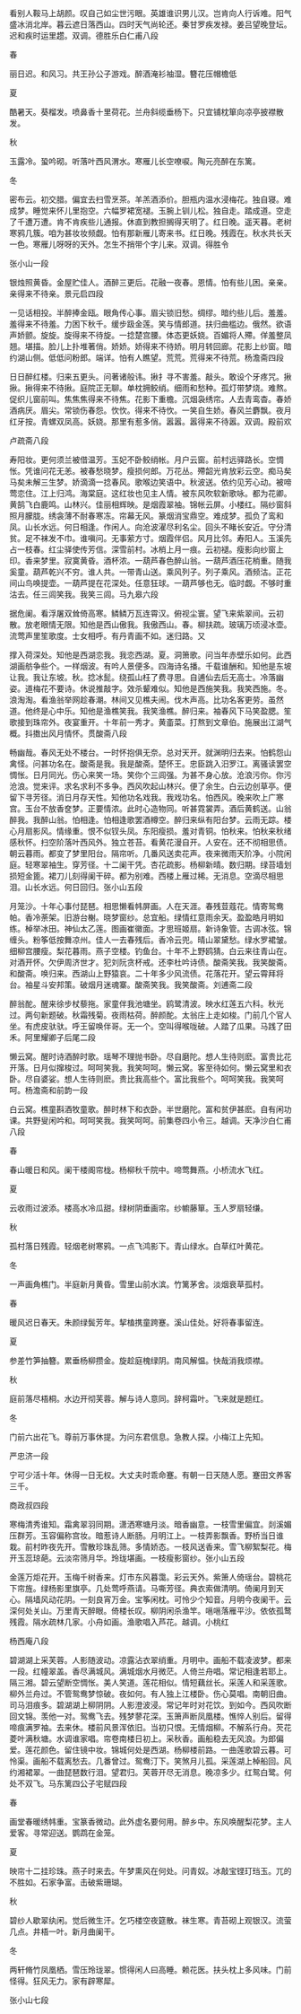 <!-- { "loadSidebar": true } -->
看别人鞍马上胡颜。叹自己如尘世污眼。英雄谁识男儿汉。岂肯向人行诉难。阳气盛冰消北岸。暮云遮日落西山。四时天气尚轮还。秦甘罗疾发禄。姜吕望晚登坛。迟和疾时运里趱。双调。德胜乐白仁甫八段

春

丽日迟。和风习。共王孙公子游戏。醉酒淹衫袖湿。簪花压帽檐低

夏

酷暑天。葵榴发。喷鼻香十里荷花。兰舟斜缆垂杨下。只宜铺枕箪向凉亭披襟散发。

秋

玉露冷。蛩吟砌。听落叶西风渭水。寒雁儿长空嘹唳。陶元亮醉在东篱。

冬

密布云。初交腊。偏宜去扫雪烹茶。羊羔酒添价。胆瓶内温水浸梅花。独自寝。难成梦。睡觉来怀儿里抱空。六幅罗裙宽褪。玉腕上钏儿松。独自走。踏成道。空走了千遭万遭。肯不肯疾些儿通报。休直到教担搁得天明了。红日晚。遥天暮。老树寒鸦几簇。咱为甚妆妆频觑。怕有那新雁儿寄来书。红日晚。残霞在。秋水共长天一色。寒雁儿呀呀的天外。怎生不捎带个字儿来。双调。得胜令

张小山一段

银烛照黄昏。金屋贮佳人。酒醉三更后。花融一夜春。恩情。怕有些儿困。亲亲。亲得来不待亲。景元启四段

一见话相投。半醉捧金瓯。眼角传心事。眉尖锁旧愁。绸缪。暗约些儿后。羞羞。羞得来不待羞。力困下秋千。缓步趿金莲。笑与情郎道。扶归曲槛边。俄然。欲语声娇颤。旋旋。旋得来不待旋。一捻楚宫腰。体态更妖娆。百媚将人殢。佯羞整凤翘。堪描。脸儿上扑堆著俏。娇娇。娇得来不待娇。明月转回廊。花影上纱窗。暗约湖山侧。低低问粉郎。端详。怕有人瞧望。荒荒。荒得来不待荒。杨澹斋四段

日日醉红楼。归来五更头。问著诸般讳。揪扌寻不害羞。敲头。敢设个牙疼咒。揪揪。揪得来不待揪。庭院正无聊。单枕拥鲛绡。细雨和愁种。孤灯带梦烧。难熬。促织儿窗前叫。焦焦焦得来不待焦。花影下重檐。沉烟袅绣帘。人去青鸾杳。春娇酒病厌。眉尖。常锁伤春怨。忺忺。得来不待忺。一笑自生娇。春风兰麝飘。夜月红牙按。青螺双凤高。妖娆。那里有惹多俏。嚣嚣。嚣得来不待嚣。双调。殿前欢

卢疏斋八段

寿阳妆。更何须兰被借温芳。玉妃不卧鲛绡帐。月户云窗。前村远驿路长。空惆怅。凭谁问花无恙。被春愁晓梦。瘦损何郎。万花丛。殢韶光肯放彩云空。痴马矣马矣未解三生梦。娇滴滴一捻春风。歌喉边笑语中。秋波送。依约见芳心动。被啼莺恋住。江上归鸿。海棠庭。这红妆也见主人情。被东风吹软新歌咏。都为花卿。黄鹄飞白鹿鸣。山林兴。佳丽相辉映。是烟霞翠袖。锦帐云屏。小楼红。隔纱窗斜照月朦胧。绣衾薄不耐春寒冻。帘幕无风。篆烟消宝鼎空。难成梦。孤负了鸾和凤。山长水远。何日相逢。作闲人。向沧波濯尽利名尘。回头不睹长安近。守分清贫。足不袜发不巾。谁嗔问。无事萦方寸。烟霞伴侣。风月比邻。寿阳人。玉溪先占一枝春。红尘驿使传芳信。深雪前村。冰梢上月一痕。云初褪。瘦影向纱窗上印。香来梦里。寂寞黄昏。酒杯浓。一葫芦春色醉山翁。一葫芦酒压花梢重。随我奚童。葫芦乾兴不穷。谁人共。一带青山送。乘风列子。列子乘风。酒频沽。正花间山鸟唤提壶。一葫芦提在花深处。任意狂球。一葫芦够也无。临时觑。不够时重沽去。任三闾笑我。我笑三闾。马九皋六段

据危阑。看浮屠双耸倚高寒。鳞鳞万瓦连霄汉。俯视尘寰。望飞来紫翠间。云初散。放老眼情无限。知他是西山傲我。我傲西山。春。柳扶疏。玻璃万顷浸冰壶。流莺声里笙歌度。士女相呼。有丹青画不如。迷归路。又

撑入荷深处。知他是西湖恋我。我恋西湖。夏。洞箫歌。问当年赤壁乐如何。此西湖画舫争些个。一样烟波。有吟人景便多。四海诗名播。千载谁酬和。知他是东坡让我。我让东坡。秋。捻冰髭。绕孤山枉了费寻思。自逋仙去后无高士。冷落幽姿。道梅花不要诗。休说推敲字。效杀颦难似。知他是西施笑我。我笑西施。冬。浪淘淘。看渔翁举网趁春潮。林间又见樵夫闹。伐木声高。比功名客更劳。虽然道。他终是心中乐。知他是渔樵笑我。我笑渔樵。醉归来。袖春风下马笑盈腮。笙歌接到珠帘外。夜宴重开。十年前一秀才。黄齑菜。打熬到文章伯。施展出江湖气概。抖擞出风月情怀。贯酸斋八段

畅幽哉。春风无处不楼台。一时怀抱俱无奈。总对天开。就渊明归去来。怕鹤怨山禽怪。问甚功名在。酸斋是我。我是酸斋。楚怀王。忠臣跳入汨罗江。离骚读罢空惆怅。日月同光。伤心来笑一场。笑你个三闾强。为甚不身心放。沧浪污你。你污沧浪。觉来评。求名求利不多争。西风吹起山林兴。便了余生。白云边创草亭。便留下寻芳径。消日月存天性。知他功名戏我。我戏功名。怕西风。晚来吹上广寒宫。玉台不放香奁梦。正要情浓。此时心造物同。听甚霓裳弄。酒后黄鹤送。山翁醉我。我醉山翁。怕相逢。怕相逢歌罢酒樽空。醉归来纵有阳台梦。云雨无踪。楼心月扇影风。情缘重。恨不似钗头凤。东阳瘦损。羞对青铜。怕秋来。怕秋来秋绪感秋怀。扫空阶落叶西风外。独立苍苔。看黄花漫自开。人安在。还不彻相思债。朝云暮雨。都变了梦里阳台。隔帘听。几番风送卖花声。夜来微雨天阶净。小院闲庭。轻寒翠袖生。穿芳径。十二阑干凭。杏花疏影。杨柳新晴。数归期。绿苔墙划损短金篦。裙刀儿刻得阑干碎。都为别难。西楼上雁过稀。无消息。空滴尽相思泪。山长水远。何日回归。张小山五段

月笼沙。十年心事付琵琶。相思懒看帏屏画。人在天涯。春残荳蔻花。情寄鸳鸯帕。香冷荼架。旧游台榭。晓梦窗纱。总宜船。绿情红意雨余天。盈盈皓月明如练。棹举冰田。神仙太乙莲。图画崔徽面。才思班姬扇。新诗象管。古调冰弦。锦缠头。粉筝低按舞凉州。佳人一去春残后。香冷云兜。晴山翠黛愁。绿水罗裙皱。细柳宫腰瘦。梨花暮雨。燕子空楼。钓鱼台。十年不上野鸥猜。白云来往青山在。对酒开怀。欠伊周济世才。犯刘阮贪杯戒。还李杜吟诗债。酸斋笑我。我笑酸斋。和酸斋。唤归来。西湖山上野猿哀。二十年多少风流债。花落花开。望云霄拜将台。袖星斗安邦策。破烟月迷魂寨。酸斋笑我。我笑酸斋。刘逋斋二段

醉翁酡。醒来徐步杖藜拖。家童伴我池塘坐。鸥鹭清波。映水红莲五六科。秋光过。两句新题破。秋霜残菊。夜雨枯荷。醉颜酡。太翁庄上走如梭。门前几个官人坐。有虎皮驮驮。呼王留唤伴哥。无一个。空叫得喉咙破。人踏了瓜果。马践了田禾。阿里耀卿子后尾二段

懒云窝。醒时诗酒醉时歌。瑶琴不理抛书卧。尽自磨陀。想人生待则麽。富贵比花开落。日月似撺梭过。呵呵笑我。我笑呵呵。懒云窝。客至待如何。懒云窝里和衣卧。尽自婆娑。想人生待则麽。贵比我高些个。富比我些个。呵呵笑我。我笑呵呵。杨澹斋和前韵一段

白云窝。樵童斟酒牧童歌。醉时林下和衣卧。半世磨陀。富和贫伊甚麽。自有闲功课。共野叟闲吟和。呵呵笑我。我笑呵呵。前集卷四小令三。越调。天净沙白仁甫八段

春

春山暖日和风。阑干楼阁帘栊。杨柳秋千院中。啼莺舞燕。小桥流水飞红。

夏

云收雨过波添。楼高水冷瓜甜。绿树阴垂画帘。纱幮藤箪。玉人罗扇轻缣。

秋

孤村落日残霞。轻烟老树寒鸦。一点飞鸿影下。青山绿水。白草红叶黄花。

冬

一声画角樵门。半庭新月黄昏。雪里山前水滨。竹篱茅舍。淡烟衰草孤村。

春

暖风迟日春天。朱颜绿鬓芳年。挈榼携童跨蹇。溪山佳处。好将春事留连。

夏

参差竹笋抽簪。累垂杨柳攒金。旋趁庭槐绿阴。南风解愠。快哉消我烦襟。

秋

庭前落尽梧桐。水边开彻芙蓉。解与诗人意同。辞柯霜叶。飞来就是题红。

冬

门前六出花飞。尊前万事休提。为问东君信息。急教人探。小梅江上先知。

严忠济一段

宁可少活十年。休得一日无权。大丈夫时乖命蹇。有朝一日天随人愿。蹇田文养客三千。

商政叔四段

寒梅清秀谁知。霜禽翠羽同期。潇洒寒塘月淡。暗香幽意。一枝雪里偏宜。剡溪媚压群芳。玉容偏称宫妆。暗惹诗人断肠。月明江上。一枝弄影飘香。野桥当日谁栽。前村昨夜先开。雪散珍珠乱筛。多情娇态。一枝风送香来。雪飞柳絮梨花。梅开玉蕊琼葩。云淡帘筛月华。玲珑堪画。一枝瘦影窗纱。张小山五段

金莲万炬花开。玉梅千树香来。灯市东风暮霭。彩云天外。紫箫人倚瑶台。碧桃花下帘旌。绿杨影里旗亭。几处莺呼燕请。马嘶芳径。典衣索做清明。倚阑月到天心。隔墙风动花阴。一刻良宵万金。宝筝闲枕。可怜少个知音。月明今夜阑干。云深何处关山。万里青天醉眼。倚楼长叹。柳阴闲杀渔竿。嗈嗈落雁平沙。依依孤鹜残霞。隔水疏林几家。小舟如画。渔歌唱入芦花。越调。小桃红

杨西庵八段

碧湖湖上采芙蓉。人影随波动。凉露沾衣翠绡重。月明中。画船不载凌波梦。都来一段。红幢翠盖。香尽满城风。满城烟水月微茫。人倚兰舟唱。常记相逢若耶上。隔三湘。碧云望断空惆怅。美人笑道。莲花相似。情短藕丝长。采莲人和采莲歌。柳外兰舟过。不管鸳鸯梦惊破。夜如何。有人独上江楼卧。伤心莫唱。南朝旧曲。司马泪痕多。碧湖湖上柳阴阴。人影澄波浸。常记年时对花饮。到如今。西风吹断回文锦。羡他一对。鸳鸯飞去。残梦蓼花深。玉箫声断凤凰楼。憔悴人别后。留得啼痕满罗袖。去来休。楼前风景浑依旧。当初只恨。无情烟柳。不解系行舟。芡花菱叶满秋塘。水调谁家唱。帘卷南楼日初上。采秋香。画船稳去无风浪。为郎偏爱。莲花颜色。留住镜中妆。锦城何处是西湖。杨柳楼前路。一曲莲歌碧云暮。可怜渠。画船不载离愁去。几番曾过。鸳鸯汀下。笑煞月儿孤。采莲湖上棹船回。风约湘裙翠。一曲琵琶数行泪。望君归。芙蓉开尽无消息。晚凉多少。红鸳白鹭。何处不双飞。马东篱四公子宅赋四段

春

画堂春暖绣帏重。宝篆香微动。此外虚名要何用。醉乡中。东风唤醒梨花梦。主人爱客。寻常迎送。鹦鹉在金笼。

夏

映帘十二挂珍珠。燕子时来去。午梦熏风在何处。问青奴。冰敲宝铿玎珰玉。兀的不胜如。石家争富。击破紫珊瑚。

秋

碧纱人歇翠纨闲。觉后微生汗。乞巧楼空夜筵散。袜生寒。青苔砌上观银汉。流萤几点。井梧一叶。新月曲阑干。

冬

两轩脩竹凤凰栖。雪压玲珑翠。惯得闲人曰高睡。赖花医。扶头枕上多风味。门前怪得。狂风无力。家有辟寒犀。

张小山七段

